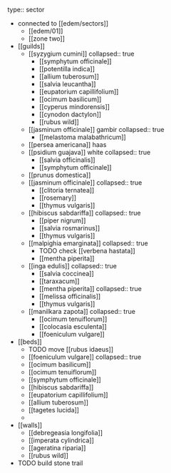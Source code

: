 type:: sector

- connected to [[edem/sectors]]
	- [[edem/01]]
	- [[zone two]]
- [[guilds]]
	- [[syzygium cumini]]
	  collapsed:: true
		- [[symphytum officinale]]
		- [[potentilla indica]]
		- [[allium tuberosum]]
		- [[salvia leucantha]]
		- [[eupatorium capillifolium]]
		- [[ocimum basilicum]]
		- [[cyperus mindorensis]]
		- [[cynodon dactylon]]
		- [[rubus wild]]
	- [[jasminum officinale]] gambir
	  collapsed:: true
		- [[melastoma malabathricum]]
	- [[persea americana]] haas
	- [[psidium guajava]] white
	  collapsed:: true
		- [[salvia officinalis]]
		- [[symphytum officinale]]
	- [[prunus domestica]]
	- [[jasminum officinale]]
	  collapsed:: true
		- [[clitoria ternatea]]
		- [[rosemary]]
		- [[thymus vulgaris]]
	- [[hibiscus sabdariffa]]
	  collapsed:: true
		- [[piper nigrum]]
		- [[salvia rosmarinus]]
		- [[thymus vulgaris]]
	- [[malpighia emarginata]]
	  collapsed:: true
		- TODO check [[verbena hastata]]
		- [[mentha piperita]]
	- [[inga edulis]]
	  collapsed:: true
		- [[salvia coccinea]]
		- [[taraxacum]]
		- [[mentha piperita]]
		  collapsed:: true
		- [[melissa officinalis]]
		- [[thymus vulgaris]]
	- [[manilkara zapota]]
	  collapsed:: true
		- [[ocimum tenuiflorum]]
		- [[colocasia esculenta]]
		- [[foeniculum vulgare]]
- [[beds]]
	- TODO move [[rubus idaeus]]
	- [[foeniculum vulgare]]
	  collapsed:: true
	- [[ocimum basilicum]]
	- [[ocimum tenuiflorum]]
	- [[symphytum officinale]]
	- [[hibiscus sabdariffa]]
	- [[eupatorium capillifolium]]
	- [[allium tuberosum]]
	- [[tagetes lucida]]
	-
- [[walls]]
	- [[debregeasia longifolia]]
	- [[imperata cylindrica]]
	- [[ageratina riparia]]
	- [[rubus wild]]
- TODO build stone trail